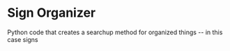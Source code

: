 # Sign Organizer
 Python code that creates a searchup method for organized things -- in this case signs
